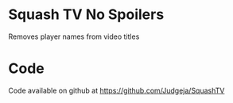 # Squash TV No Spoilers
Removes player names from video titles


# Code
Code available on github at https://github.com/Judgeja/SquashTV
